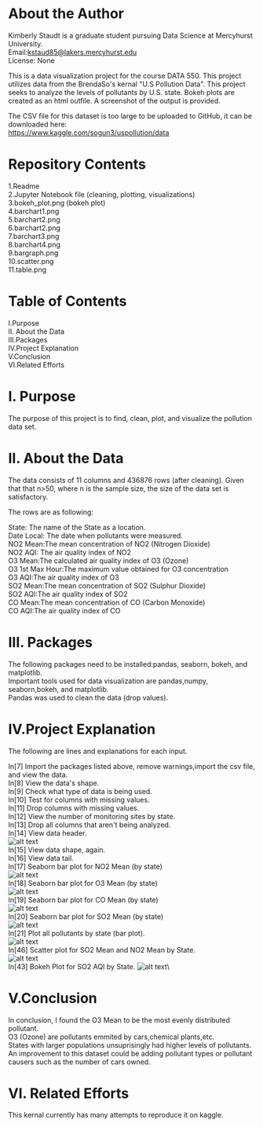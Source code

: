 # About the Author
Kimberly Staudt is a graduate student pursuing Data Science at Mercyhurst University.\
Email:kstaud85@lakers.mercyhurst.edu\
License: None

This is a data visualization project for the course DATA 550.
This project utilizes data from the BrendaSo's kernal "U.S Pollution Data".
This project seeks to analyze the levels of pollutants by U.S. state. 
Bokeh plots are created as an html outfile. A screenshot of the output is provided. 

The CSV file for this dataset is too large to be uploaded to GitHub, it can be downloaded here:\
https://www.kaggle.com/sogun3/uspollution/data


# Repository Contents
1.Readme \
2.Jupyter Notebook file (cleaning, plotting, visualizations)\
3.bokeh_plot.png (bokeh plot)\
4.barchart1.png\
5.barchart2.png\
6.barchart2.png\
7.barchart3.png\
8.barchart4.png\
9.bargraph.png\
10.scatter.png\
11.table.png




# Table of Contents
I.Purpose\
II. About the Data\
III.Packages\
IV.Project Explanation\
V.Conclusion\
VI.Related Efforts 

# I. Purpose

The purpose of this project is to find, clean, plot, and visualize the pollution data set.

# II. About the Data

The data consists of 11 columns and 436876 rows (after cleaning). 
Given that that n>50, where n is the sample size, the size of the data set is satisfactory. 

The rows are as following:

State: The name of the State as a location.\
Date Local: The date when pollutants were measured.\
NO2 Mean:The  mean concentration of NO2 (Nitrogen Dioxide)\
NO2 AQI: The air quality index of NO2 \
O3 Mean:The calculated air quality index of O3 (Ozone)\
O3 1st Max Hour:The maximum value obtained for O3 concentration\
O3 AQI:The air quality index of O3\
SO2 Mean:The  mean concentration of SO2 (Sulphur Dioxide)\
SO2 AQI:The air quality index of SO2\
CO Mean:The  mean concentration of CO (Carbon Monoxide)\
CO AQI:The air quality index of CO


# III. Packages

The following packages need to be installed:pandas, seaborn, bokeh, and matplotlib.\
Important tools used for data visualization are pandas,numpy, seaborn,bokeh, and matplotlib.\
Pandas was used to clean the data (drop values).

# IV.Project Explanation
The following are lines and explanations for each input.

In[7] Import the packages listed above, remove warnings,import the csv file, and view the data. \
In[8] View the data's shape.\
In[9] Check what type of data is being used.\
In[10] Test for columns with missing values.\
In[11] Drop columns with missing values.\
In[12] View the number of monitoring sites by state.\
In[13] Drop all columns that aren't being analyzed.\
In[14] View data header.\
![alt text](https://github.com/kstaud85/dvproject3/blob/master/table.png)\
In[15] View data shape, again.\
In[16] View data tail.\
In[17] Seaborn bar plot for NO2 Mean (by state)\
![alt text](https://github.com/kstaud85/dvproject3/blob/master/barchart1.png)\
In[18] Seaborn bar plot for O3 Mean (by state)\
![alt text](https://github.com/kstaud85/dvproject3/blob/master/barchart2.png)\
In[19] Seaborn bar plot for CO Mean (by state)\
![alt text](https://github.com/kstaud85/dvproject3/blob/master/barchart3.png)\
In[20] Seaborn bar plot for SO2 Mean (by state)\
![alt text](https://github.com/kstaud85/dvproject3/blob/master/barchart4.png)\
In[21] Plot all pollutants by state (bar plot).\
![alt text](https://github.com/kstaud85/dvproject3/blob/master/bargraph.png)\
In[46] Scatter plot for SO2 Mean and NO2 Mean by State.\
![alt text](https://github.com/kstaud85/dvproject3/blob/master/scatter.png)\
In[43] Bokeh Plot for SO2 AQI by State.
![alt text](https://github.com/kstaud85/dvproject3/blob/master/bokeh_plot.png)\


# V.Conclusion

In conclusion, I found the O3 Mean to be the most evenly distributed pollutant.\
O3 (Ozone) are pollutants emmited by cars,chemical plants,etc.\
States with larger populations unsuprisingly had higher levels of pollutants.\
An improvement to this dataset could be adding pollutant types or pollutant causers such as the number of cars owned. 

# VI. Related Efforts

This kernal currently has many attempts to reproduce it on kaggle. 







